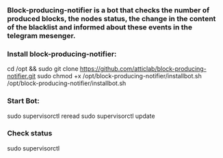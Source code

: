 ### Block-producing-notifier is a bot that checks the number of produced blocks, the nodes status, the change in the content of the blacklist and  informed about these events in the telegram mesenger. 
### Install block-producing-notifier:  
cd /opt && sudo git clone https://github.com/atticlab/block-producing-notifier.git 
sudo chmod +x /opt/block-producing-notifier/installbot.sh 
/opt/block-producing-notifier/installbot.sh 
### Start Bot: 
sudo supervisorctl reread 
sudo supervisorctl update 
### Check status 
sudo supervisorctl 




